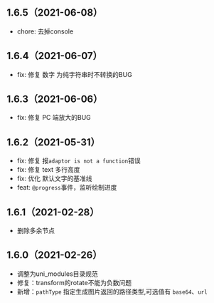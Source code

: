 ## 1.6.5（2021-06-08）
- chore: 去掉console
## 1.6.4（2021-06-07）
- fix: 修复 数字 为纯字符串时不转换的BUG
## 1.6.3（2021-06-06）
- fix: 修复 PC 端放大的BUG
## 1.6.2（2021-05-31）
- fix: 修复 报`adaptor is not a function`错误
- fix: 修复 text 多行高度
- fix: 优化 默认文字的基准线
- feat: `@progress`事件，监听绘制进度
## 1.6.1（2021-02-28）
- 删除多余节点
## 1.6.0（2021-02-26）
- 调整为uni_modules目录规范
- 修复：transform的rotate不能为负数问题
- 新增：`pathType` 指定生成图片返回的路径类型,可选值有 `base64`、`url`
